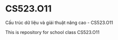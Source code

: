 # CS523.O11
Cấu trúc dữ liệu và giải thuật nâng cao - CS523.O11

This is repository for school class CS523.O11
